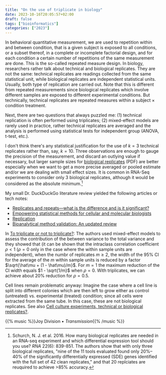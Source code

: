 ```yaml
---
title: "On the use of triplicate in biology"
date: 2023-10-16T20:05:57+02:00
draft: false
tags: ["bioinformatics"]
categories: ["2023"]
---
```


In behavioral quantitative measurement, we are used to repetition within and between condition, that is a given subject is exposed to all conditions, or a subset thereof, in a complete or incomplete factorial design, and for each condition a certain number of repetitions of the same measurement are done. This is the so-called repeated measure design. In biology, researchers rather talk about technical and biological replicates. They are not the same: technical replicates are readings collected from the same statistical unit, while biological replicates are independent statistical units. Usually, both type of replication are carried out. Note that this is different from repeated measurements since biological replicates which involve different samples are exposed to different experimental conditions. But technically, technical replicates are repeated measures within a subject $\times$ condition treatment.

Next, there are two questions that always puzzled me: (1) technical replication is often performed using triplicates; (2) mixed-effect models are rarely used in practice, rather technical replicates are averaged and the analysis is performed using statistical tests for independent group (ANOVA, t-test, etc.).

I don't think there's any statistical justification for the use of $k=3$ technical replicates rather than, say, $k=10$. Three observations are enough to gauge the precision of the measurement, and discard an outlying value if necessary, but larger sample sizes for [biological replicates](https://www.walesgenepark.cardiff.ac.uk/wp-content/uploads/2020/10/WGPtech_replicates.pdf) (PDF) are better especially when we want to get a more precise averaged or pooled estimate and/or we are dealing with small effect sizes. It is common in RNA-Seq experiments to consider only 3 biological replicates, although it would be considered as the absolute minimum.[^1]

My small Dr. DuckDuckGo literature review yielded the following articles or tech notes:

- [Replicates and repeats—what is the difference and is it significant?](https://www.ncbi.nlm.nih.gov/pmc/articles/PMC3321166/)
- [Empowering statistical methods for cellular and molecular biologists](https://www.molbiolcell.org/doi/10.1091/mbc.E15-02-0076)
- [Replication](https://www.nature.com/articles/nmeth.3091)
- [Bioanalytical method validation: An updated review](https://www.ncbi.nlm.nih.gov/pmc/articles/PMC3658022/)

In [To triplicate or not to triplicate?](https://www.sciencedirect.com/science/article/pii/S0169743906001687): The authors used mixed-effect models to assess the contribution of the between variance to the total variance and they showed that (it can be shown that the intraclass correlation coefficient $\rho < 1$ ($\rho = 0$ only in the case where the within sample units are independent), when the numbr of replicates $m \geq 2$, the width of the 95% CI for the average of the $m$ within sample units is reduced by a factor $\sqrt{\hat\mu + (1 - \hat\mu)/m}$. For $m=1$ the maximum reduction of the CI width equals $1 - \sqrt{1/m}$ when $\rho = 0$. With triplicates, we can achieve about 20% reduction for $\rho = 0.5$.

Cell lines remain problematic anyway: Imagine the case where a cell line is split into different colonies which are then left to grow either as control (untreated) vs. experimental (treated) condition; since all cells were extracted from the same tube. In this case, these are not biological replicates. See also [Cell culture experiments, technical or biological replicates?](https://biology.stackexchange.com/questions/111030/cell-culture-experiments-technical-or-biological-replicates).

{{% music %}}Joy Division • _Transmission_{{% /music %}}

[^1]: Schurch, N. J. et al. 2016. How many biological replicates are needed in an RNA-seq experiment and which differential expression tool should you use? _RNA_ 22(6): 839-851. The authors show that with only three biological replicates, "nine of the 11 tools evaluated found only 20%–40% of the significantly differentially expressed (SDE) genes identified with the full set of 42 clean replicates," and that 20 replciates are reuquired to achieve >85% accuracy.
